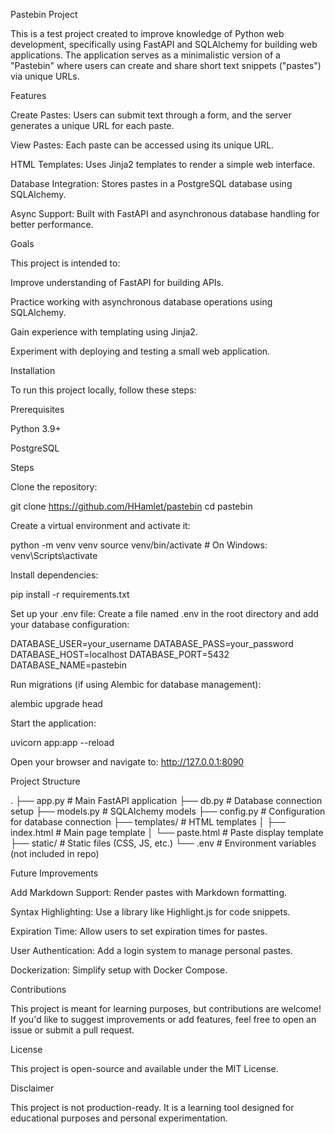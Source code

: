 Pastebin Project

This is a test project created to improve knowledge of Python web development, specifically using FastAPI and SQLAlchemy for building web applications. The application serves as a minimalistic version of a "Pastebin" where users can create and share short text snippets ("pastes") via unique URLs.

Features

Create Pastes: Users can submit text through a form, and the server generates a unique URL for each paste.

View Pastes: Each paste can be accessed using its unique URL.

HTML Templates: Uses Jinja2 templates to render a simple web interface.

Database Integration: Stores pastes in a PostgreSQL database using SQLAlchemy.

Async Support: Built with FastAPI and asynchronous database handling for better performance.

Goals

This project is intended to:

Improve understanding of FastAPI for building APIs.

Practice working with asynchronous database operations using SQLAlchemy.

Gain experience with templating using Jinja2.

Experiment with deploying and testing a small web application.

Installation

To run this project locally, follow these steps:

Prerequisites

Python 3.9+

PostgreSQL

Steps

Clone the repository:

git clone https://github.com/HHamlet/pastebin
cd pastebin

Create a virtual environment and activate it:

python -m venv venv
source venv/bin/activate   # On Windows: venv\Scripts\activate

Install dependencies:

pip install -r requirements.txt

Set up your .env file:
Create a file named .env in the root directory and add your database configuration:

DATABASE_USER=your_username
DATABASE_PASS=your_password
DATABASE_HOST=localhost
DATABASE_PORT=5432
DATABASE_NAME=pastebin

Run migrations (if using Alembic for database management):

alembic upgrade head

Start the application:

uvicorn app:app --reload

Open your browser and navigate to:
http://127.0.0.1:8090

Project Structure

.
├── app.py             # Main FastAPI application
├── db.py              # Database connection setup
├── models.py          # SQLAlchemy models
├── config.py          # Configuration for database connection
├── templates/         # HTML templates
│   ├── index.html     # Main page template
│   └── paste.html     # Paste display template
├── static/            # Static files (CSS, JS, etc.)
└── .env               # Environment variables (not included in repo)

Future Improvements

Add Markdown Support: Render pastes with Markdown formatting.

Syntax Highlighting: Use a library like Highlight.js for code snippets.

Expiration Time: Allow users to set expiration times for pastes.

User Authentication: Add a login system to manage personal pastes.

Dockerization: Simplify setup with Docker Compose.

Contributions

This project is meant for learning purposes, but contributions are welcome! If you'd like to suggest improvements or add features, feel free to open an issue or submit a pull request.

License

This project is open-source and available under the MIT License.

Disclaimer

This project is not production-ready. It is a learning tool designed for educational purposes and personal experimentation.

